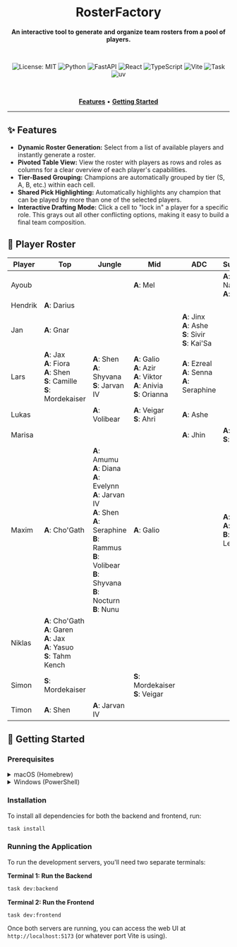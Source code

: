<div align="center">

# RosterFactory

**An interactive tool to generate and organize team rosters from a pool of players.**

<br/>

![License: MIT](https://img.shields.io/badge/License-MIT-green.svg)
<img src="https://img.shields.io/badge/Python-3776AB?logo=python&logoColor=white" alt="Python" />
<img src="https://img.shields.io/badge/FastAPI-005571?logo=fastapi&logoColor=white" alt="FastAPI" />
<img src="https://img.shields.io/badge/React-20232A?logo=react&logoColor=61DAFB" alt="React" />
<img src="https://img.shields.io/badge/TypeScript-007ACC?logo=typescript&logoColor=white" alt="TypeScript" />
<img src="https://img.shields.io/badge/Vite-646CFF?logo=vite&logoColor=white" alt="Vite" />
<img src="https://img.shields.io/badge/Task-4A4A4A" alt="Task" />
<img src="https://img.shields.io/badge/uv-9C4FFF" alt="uv" />

<br/>

**[Features](#-features)** • **[Getting Started](#-getting-started)**

</div>

---

## ✨ Features

- **Dynamic Roster Generation:** Select from a list of available players and instantly generate a roster.
- **Pivoted Table View:** View the roster with players as rows and roles as columns for a clear overview of each player's capabilities.
- **Tier-Based Grouping:** Champions are automatically grouped by tier (S, A, B, etc.) within each cell.
- **Shared Pick Highlighting:** Automatically highlights any champion that can be played by more than one of the selected players.
- **Interactive Drafting Mode:** Click a cell to "lock in" a player for a specific role. This grays out all other conflicting options, making it easy to build a final team composition.

## 📖 Player Roster

<!-- ROSTER_TABLE_START -->

| Player | Top | Jungle | Mid | ADC | Support |
|---|---|---|---|---|---|
| Ayoub | | | **A**: Mel | | **A**: Nautilus<br>**A**: Milio |
| Hendrik | **A**: Darius | | | | |
| Jan | **A**: Gnar | | | **A**: Jinx<br>**A**: Ashe<br>**S**: Sivir<br>**S**: Kai'Sa | |
| Lars | **A**: Jax<br>**A**: Fiora<br>**A**: Shen<br>**S**: Camille<br>**S**: Mordekaiser | **A**: Shen<br>**A**: Shyvana<br>**S**: Jarvan IV | **A**: Galio<br>**A**: Azir<br>**A**: Viktor<br>**A**: Anivia<br>**S**: Orianna | **A**: Ezreal<br>**A**: Senna<br>**A**: Seraphine | |
| Lukas | | **A**: Volibear | **A**: Veigar<br>**S**: Ahri | **A**: Ashe | |
| Marisa | | | | **A**: Jhin | **A**: Lulu<br>**S**: Nami |
| Maxim | **A**: Cho'Gath | **A**: Amumu<br>**A**: Diana<br>**A**: Evelynn<br>**A**: Jarvan IV<br>**A**: Shen<br>**A**: Seraphine<br>**B**: Rammus<br>**B**: Volibear<br>**B**: Shyvana<br>**B**: Nocturn<br>**B**: Nunu | **A**: Galio | | **A**: Lulu<br>**A**: Sona<br>**B**: Leona |
| Niklas | **A**: Cho'Gath<br>**A**: Garen<br>**A**: Jax<br>**A**: Yasuo<br>**S**: Tahm Kench | | | | |
| Simon | **S**: Mordekaiser | | **S**: Mordekaiser<br>**S**: Veigar | | |
| Timon | **A**: Shen | **A**: Jarvan IV | | | |

<!-- ROSTER_TABLE_END -->

## 🚀 Getting Started

### Prerequisites

<details>
<summary>macOS (Homebrew)</summary>

```bash
# Install Homebrew (if not installed)
/bin/bash -c "$(curl -fsSL https://raw.githubusercontent.com/Homebrew/install/HEAD/install.sh)"

# Install prerequisites
brew install python
brew install node
brew install go-task/tap/go-task
brew install uv
```

</details>

<details>
<summary>Windows (PowerShell)</summary>

### Python
```powershell
Invoke-WebRequest -Uri "https://www.python.org/ftp/python/3.12.5/python-3.12.5-amd64.exe" -OutFile "$env:TEMP\python-installer.exe"
Start-Process "$env:TEMP\python-installer.exe" -ArgumentList "/quiet InstallAllUsers=1 PrependPath=1 Include_test=0" -Wait
Remove-Item "$env:TEMP\python-installer.exe"
```

### Node.js
```powershell
Invoke-WebRequest -Uri "https://nodejs.org/dist/v22.11.0/node-v22.11.0-x64.msi" -OutFile "$env:TEMP\node-installer.msi"
Start-Process msiexec.exe -ArgumentList '/i', "$env:TEMP\node-installer.msi", '/quiet', '/norestart' -Wait
Remove-Item "$env:TEMP\node-installer.msi"
```

### Task (via Chocolatey)
If you don’t have Chocolatey, install it first:
```powershell
Set-ExecutionPolicy Bypass -Scope Process -Force; [System.Net.ServicePointManager]::SecurityProtocol = [System.Net.ServicePointManager]::SecurityProtocol -bor 3072; iex ((New-Object System.Net.WebClient).DownloadString('https://community.chocolatey.org/install.ps1'))
```
Then install Task:
```powershell
choco install go-task -y
```

### uv (fast Python package manager by Astral)
```powershell
powershell -ExecutionPolicy ByPass -c "irm https://astral.sh/uv/install.ps1 | iex"
```

</details>

### Installation

To install all dependencies for both the backend and frontend, run:

```bash
task install
```

### Running the Application

To run the development servers, you'll need two separate terminals:

**Terminal 1: Run the Backend**

```bash
task dev:backend
```

**Terminal 2: Run the Frontend**

```bash
task dev:frontend
```

Once both servers are running, you can access the web UI at `http://localhost:5173` (or whatever port Vite is using).
